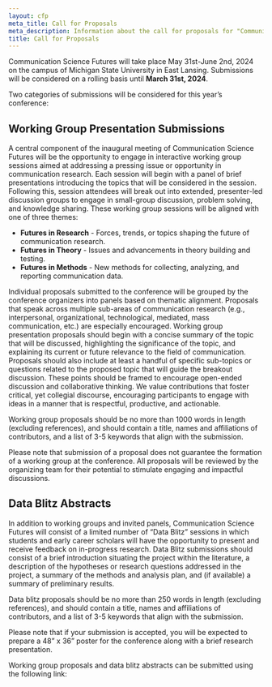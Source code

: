 ```yaml
---
layout: cfp
meta_title: Call for Proposals
meta_description: Information about the call for proposals for "Communication Science Futures"
title: Call for Proposals
---
```


Communication Science Futures will take place May 31st-June 2nd, 2024 on the campus of Michigan State University in East Lansing. Submissions will be considered on a rolling basis until **March 31st, 2024**.

Two categories of submissions will be considered for this year’s conference:

## Working Group Presentation Submissions

A central component of the inaugural meeting of Communication Science Futures will be the opportunity to engage in interactive working group sessions aimed at addressing a pressing issue or opportunity in communication research. Each session will begin with a panel of brief presentations introducing the topics that will be considered in the session. Following this, session attendees will break out into extended, presenter-led discussion groups to engage in small-group discussion, problem solving, and knowledge sharing. These working group sessions will be aligned with one of three themes:

- **Futures in Research** - Forces, trends, or topics shaping the future of communication research.
- **Futures in Theory** - Issues and advancements in theory building and testing.
- **Futures in Methods** - New methods for collecting, analyzing, and reporting communication data.

Individual proposals submitted to the conference will be grouped by the conference organizers into panels based on thematic alignment. Proposals that speak across multiple sub-areas of communication research (e.g., interpersonal, organizational, technological, mediated, mass communication, etc.) are especially encouraged. Working group presentation proposals should begin with a concise summary of the topic that will be discussed, highlighting the significance of the topic, and explaining its current or future relevance to the field of communication. Proposals should also include at least a handful of specific sub-topics or questions related to the proposed topic that will guide the breakout discussion. These points should be framed to encourage open-ended discussion and collaborative thinking. We value contributions that foster critical, yet collegial discourse, encouraging participants to engage with ideas in a manner that is respectful, productive, and actionable. 

Working group proposals should be no more than 1000 words in length (excluding references), and should contain a title, names and affiliations of contributors, and a list of 3-5 keywords that align with the submission.

Please note that submission of a proposal does not guarantee the formation of a working group at the conference. All proposals will be reviewed by the organizing team for their potential to stimulate engaging and impactful discussions.

## Data Blitz Abstracts

In addition to working groups and invited panels, Communication Science Futures will consist of a limited number of “Data Blitz” sessions in which students and early career scholars will have the opportunity to present and receive feedback on in-progress research. Data Blitz submissions should consist of a brief introduction situating the project within the literature, a description of the hypotheses or research questions addressed in the project, a summary of the methods and analysis plan, and (if available) a summary of preliminary results.

Data blitz proposals should be no more than 250 words in length (excluding references), and should contain a title, names and affiliations of contributors, and a list of 3-5 keywords that align with the submission.

Please note that if your submission is accepted, you will be expected to prepare a 48” x 36” poster for the conference along with a brief research presentation.

Working group proposals and data blitz abstracts can be submitted using the following link:


